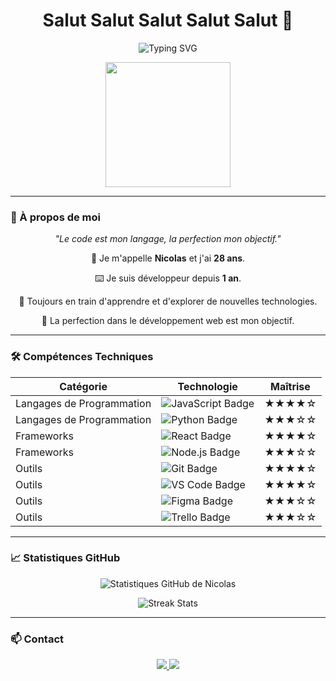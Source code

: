 

<h1 class="header" align="center">Salut Salut Salut Salut Salut 👋</h1>

<!-- Animated typing text -->
<p align="center">
  <img src="https://readme-typing-svg.herokuapp.com?font=Fira+Code&size=35&duration=3000&pause=500&color=58A6FF&width=605&lines=Still+learning;" alt="Typing SVG">
</p>

<!-- Animated GIF -->
<p align="center">
  <img src="https://media.giphy.com/media/26tn33aiTi1jkl6H6/giphy.gif" width="200">
</p>

---

### 🌟 À propos de moi

<p align="center">
  <em>"Le code est mon langage, la perfection mon objectif."</em>
</p>

<div align="center">
  <p>💼 Je m'appelle <strong>Nicolas</strong> et j'ai <strong>28 ans</strong>.</p>
  <p>⌨️ Je suis développeur depuis <strong>1 an</strong>.</p>
  <p>🌱 Toujours en train d'apprendre et d'explorer de nouvelles technologies.</p>
  <p>🚀 La perfection dans le développement web est mon objectif.</p>
</div>

---

### 🛠️ Compétences Techniques

<div align="center">
  <table>
    <thead>
      <tr>
        <th>Catégorie</th>
        <th>Technologie</th>
        <th>Maîtrise</th>
      </tr>
    </thead>
    <tbody>
      <tr>
        <td>Langages de Programmation</td>
        <td><img src="https://img.shields.io/badge/JavaScript-F7DF1E?style=flat&logo=javascript&logoColor=black" alt="JavaScript Badge"></td>
        <td>★★★★☆</td>
      </tr>
      <tr>
        <td>Langages de Programmation</td>
        <td><img src="https://img.shields.io/badge/Python-3776AB?style=flat&logo=python&logoColor=white" alt="Python Badge"></td>
        <td>★★★☆☆</td>
      </tr>
      <tr>
        <td>Frameworks</td>
        <td><img src="https://img.shields.io/badge/React-61DAFB?style=flat&logo=react&logoColor=black" alt="React Badge"></td>
        <td>★★★★☆</td>
      </tr>
      <tr>
        <td>Frameworks</td>
        <td><img src="https://img.shields.io/badge/Node.js-339933?style=flat&logo=node-dot-js&logoColor=white" alt="Node.js Badge"></td>
        <td>★★★☆☆</td>
      </tr>
      <tr>
        <td>Outils</td>
        <td><img src="https://img.shields.io/badge/Git-F05032?style=flat&logo=git&logoColor=white" alt="Git Badge"></td>
        <td>★★★★☆</td>
      </tr>
      <tr>
        <td>Outils</td>
        <td><img src="https://img.shields.io/badge/VS%20Code-007ACC?style=flat&logo=visual-studio-code&logoColor=white" alt="VS Code Badge"></td>
        <td>★★★★☆</td>
      </tr>
      <tr>
        <td>Outils</td>
        <td><img src="https://img.shields.io/badge/Figma-F24E1E?style=flat&logo=figma&logoColor=white" alt="Figma Badge"></td>
        <td>★★★☆☆</td>
      </tr>
      <tr>
        <td>Outils</td>
        <td><img src="https://img.shields.io/badge/Trello-0052CC?style=flat&logo=trello&logoColor=white" alt="Trello Badge"></td>
        <td>★★★☆☆</td>
      </tr>
    </tbody>
  </table>
</div>

---

### 📈 Statistiques GitHub

<p align="center">
  <img src="https://github-readme-stats.vercel.app/api?username=NikotoKoto&show_icons=true&theme=radical" alt="Statistiques GitHub de Nicolas">
</p>

<p align="center">
  <img src="https://github-readme-streak-stats.herokuapp.com?user=NikotoKoto&theme=radical" alt="Streak Stats">
</p>

---

### 📫 Contact

<p align="center">
  <a href="https://www.linkedin.com/in/tonprofil" target="_blank">
    <img src="https://img.shields.io/badge/-LinkedIn-0A66C2?logo=linkedin&logoColor=fff">
  </a>
  <a href="mailto:tonemail@example.com">
    <img src="https://img.shields.io/badge/-Email-D14836?logo=gmail&logoColor=fff">
  </a>
</p>
